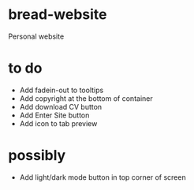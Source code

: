 # bread-website
Personal website

# to do
- Add fadein-out to tooltips
- Add copyright at the bottom of container
- Add download CV button
- Add Enter Site button
- Add icon to tab preview

# possibly
- Add light/dark mode button in top corner of screen
